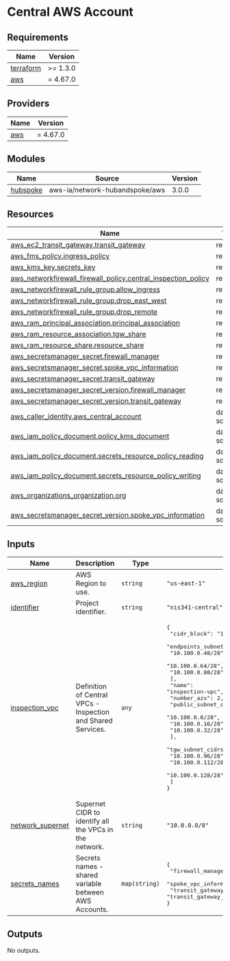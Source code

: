 <!-- BEGIN_TF_DOCS -->
# Central AWS Account

## Requirements

| Name | Version |
|------|---------|
| <a name="requirement_terraform"></a> [terraform](#requirement\_terraform) | >= 1.3.0 |
| <a name="requirement_aws"></a> [aws](#requirement\_aws) | = 4.67.0 |

## Providers

| Name | Version |
|------|---------|
| <a name="provider_aws"></a> [aws](#provider\_aws) | = 4.67.0 |

## Modules

| Name | Source | Version |
|------|--------|---------|
| <a name="module_hubspoke"></a> [hubspoke](#module\_hubspoke) | aws-ia/network-hubandspoke/aws | 3.0.0 |

## Resources

| Name | Type |
|------|------|
| [aws_ec2_transit_gateway.transit_gateway](https://registry.terraform.io/providers/hashicorp/aws/4.67.0/docs/resources/ec2_transit_gateway) | resource |
| [aws_fms_policy.ingress_policy](https://registry.terraform.io/providers/hashicorp/aws/4.67.0/docs/resources/fms_policy) | resource |
| [aws_kms_key.secrets_key](https://registry.terraform.io/providers/hashicorp/aws/4.67.0/docs/resources/kms_key) | resource |
| [aws_networkfirewall_firewall_policy.central_inspection_policy](https://registry.terraform.io/providers/hashicorp/aws/4.67.0/docs/resources/networkfirewall_firewall_policy) | resource |
| [aws_networkfirewall_rule_group.allow_ingress](https://registry.terraform.io/providers/hashicorp/aws/4.67.0/docs/resources/networkfirewall_rule_group) | resource |
| [aws_networkfirewall_rule_group.drop_east_west](https://registry.terraform.io/providers/hashicorp/aws/4.67.0/docs/resources/networkfirewall_rule_group) | resource |
| [aws_networkfirewall_rule_group.drop_remote](https://registry.terraform.io/providers/hashicorp/aws/4.67.0/docs/resources/networkfirewall_rule_group) | resource |
| [aws_ram_principal_association.principal_association](https://registry.terraform.io/providers/hashicorp/aws/4.67.0/docs/resources/ram_principal_association) | resource |
| [aws_ram_resource_association.tgw_share](https://registry.terraform.io/providers/hashicorp/aws/4.67.0/docs/resources/ram_resource_association) | resource |
| [aws_ram_resource_share.resource_share](https://registry.terraform.io/providers/hashicorp/aws/4.67.0/docs/resources/ram_resource_share) | resource |
| [aws_secretsmanager_secret.firewall_manager](https://registry.terraform.io/providers/hashicorp/aws/4.67.0/docs/resources/secretsmanager_secret) | resource |
| [aws_secretsmanager_secret.spoke_vpc_information](https://registry.terraform.io/providers/hashicorp/aws/4.67.0/docs/resources/secretsmanager_secret) | resource |
| [aws_secretsmanager_secret.transit_gateway](https://registry.terraform.io/providers/hashicorp/aws/4.67.0/docs/resources/secretsmanager_secret) | resource |
| [aws_secretsmanager_secret_version.firewall_manager](https://registry.terraform.io/providers/hashicorp/aws/4.67.0/docs/resources/secretsmanager_secret_version) | resource |
| [aws_secretsmanager_secret_version.transit_gateway](https://registry.terraform.io/providers/hashicorp/aws/4.67.0/docs/resources/secretsmanager_secret_version) | resource |
| [aws_caller_identity.aws_central_account](https://registry.terraform.io/providers/hashicorp/aws/4.67.0/docs/data-sources/caller_identity) | data source |
| [aws_iam_policy_document.policy_kms_document](https://registry.terraform.io/providers/hashicorp/aws/4.67.0/docs/data-sources/iam_policy_document) | data source |
| [aws_iam_policy_document.secrets_resource_policy_reading](https://registry.terraform.io/providers/hashicorp/aws/4.67.0/docs/data-sources/iam_policy_document) | data source |
| [aws_iam_policy_document.secrets_resource_policy_writing](https://registry.terraform.io/providers/hashicorp/aws/4.67.0/docs/data-sources/iam_policy_document) | data source |
| [aws_organizations_organization.org](https://registry.terraform.io/providers/hashicorp/aws/4.67.0/docs/data-sources/organizations_organization) | data source |
| [aws_secretsmanager_secret_version.spoke_vpc_information](https://registry.terraform.io/providers/hashicorp/aws/4.67.0/docs/data-sources/secretsmanager_secret_version) | data source |

## Inputs

| Name | Description | Type | Default | Required |
|------|-------------|------|---------|:--------:|
| <a name="input_aws_region"></a> [aws\_region](#input\_aws\_region) | AWS Region to use. | `string` | `"us-east-1"` | no |
| <a name="input_identifier"></a> [identifier](#input\_identifier) | Project identifier. | `string` | `"nis341-central"` | no |
| <a name="input_inspection_vpc"></a> [inspection\_vpc](#input\_inspection\_vpc) | Definition of Central VPCs - Inspection and Shared Services. | `any` | <pre>{<br>  "cidr_block": "10.100.0.0/24",<br>  "endpoints_subnet_cidrs": [<br>    "10.100.0.48/28",<br>    "10.100.0.64/28",<br>    "10.100.0.80/28"<br>  ],<br>  "name": "inspection-vpc",<br>  "number_azs": 2,<br>  "public_subnet_cidrs": [<br>    "10.100.0.0/28",<br>    "10.100.0.16/28",<br>    "10.100.0.32/28"<br>  ],<br>  "tgw_subnet_cidrs": [<br>    "10.100.0.96/28",<br>    "10.100.0.112/28",<br>    "10.100.0.128/28"<br>  ]<br>}</pre> | no |
| <a name="input_network_supernet"></a> [network\_supernet](#input\_network\_supernet) | Supernet CIDR to identify all the VPCs in the network. | `string` | `"10.0.0.0/8"` | no |
| <a name="input_secrets_names"></a> [secrets\_names](#input\_secrets\_names) | Secrets names - shared variable between AWS Accounts. | `map(string)` | <pre>{<br>  "firewall_manager": "firewall_manager_identifier",<br>  "spoke_vpc_information": "spoke_vpc_information",<br>  "transit_gateway": "transit_gateway_identifier"<br>}</pre> | no |

## Outputs

No outputs.
<!-- END_TF_DOCS -->